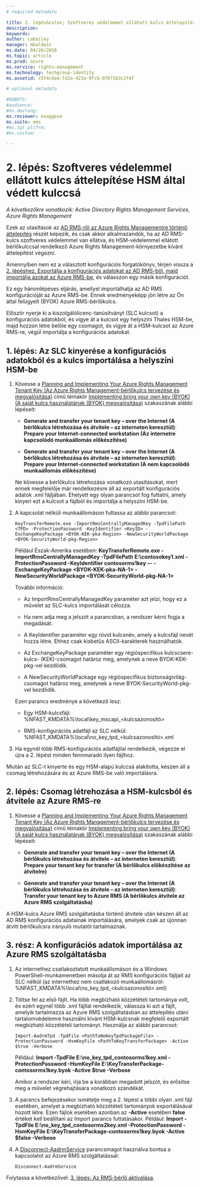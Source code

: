 ```yaml
---
# required metadata

title: 2. lépés&colon; Szoftveres védelemmel ellátott kulcs áttelepítése HSM által védett kulccsá | Azure RMS
description:
keywords:
author: cabailey
manager: mbaldwin
ms.date: 04/28/2016
ms.topic: article
ms.prod: azure
ms.service: rights-management
ms.technology: techgroup-identity
ms.assetid: c5f4c6ea-fd2a-423a-9fcb-07671b3c2f4f

# optional metadata

#ROBOTS:
#audience:
#ms.devlang:
ms.reviewer: esaggese
ms.suite: ems
#ms.tgt_pltfrm:
#ms.custom:

---
```


# 2. lépés: Szoftveres védelemmel ellátott kulcs áttelepítése HSM által védett kulccsá

*A következőkre vonatkozik: Active Directory Rights Management Services, Azure Rights Management*


Ezek az utasítások az [AD RMS-ről az Azure Rights Managementre történő áttelepítés](migrate-from-ad-rms-to-azure-rms.md) részét képezik, és csak akkor alkalmazandók, ha az AD RMS-kulcs szoftveres védelemmel van ellátva, és HSM-védelemmel ellátott bérlőkulccsal rendelkező Azure Rights Management-környezetbe kívánt áttelepítést végezni. 

Amennyiben nem ez a választott konfigurációs forgatókönyv, térjen vissza a [2. lépéshez. Exportálja a konfigurációs adatokat az AD RMS-ből, majd importálja azokat az Azure RMS-be](migrate-from-ad-rms-to-azure-rms.md#step-2-export-configuration-data-from-ad-rms-and-import-it-to-azure-rms), és válasszon egy másik konfigurációt.

Ez egy háromlépéses eljárás, amellyel importálhatja az AD RMS konfigurációját az Azure RMS-be. Ennek eredményeképp jön létre az Ön által felügyelt (BYOK) Azure RMS-bérlőkulcs.

Először nyerje ki a kiszolgálólicenc-tanúsítványt (SLC kulcsot) a konfigurációs adatokból, és vigye át a kulcsot egy helyszíni Thales HSM-be, majd hozzon létre belőle egy csomagot, és vigye át a HSM-kulcsot az Azure RMS-re, végül importálja a konfigurációs adatokat.

## 1. lépés: Az SLC kinyerése a konfigurációs adatokból és a kulcs importálása a helyszíni HSM-be

1.  Kövesse a [Planning and Implementing Your Azure Rights Management Tenant Key (Az Azure Rights Management-bérlőkulcs tervezése és megvalósítása)](plan-implement-tenant-key.md) című témakör [Implementing bring your own key (BYOK) (A saját kulcs használatának (BYOK) megvalósítása)](plan-implement-tenant-key.md#BKMK_ImplementBYOK) szakaszának alábbi lépéseit:

    -   **Generate and transfer your tenant key – over the Internet (A bérlőkulcs létrehozása és átvitele – az interneten keresztül)**: **Prepare your Internet-connected workstation (Az internetre kapcsolódó munkaállomás előkészítése)**

    -   **Generate and transfer your tenant key – over the Internet (A bérlőkulcs létrehozása és átvitele – az interneten keresztül)**: **Prepare your Internet-connected workstation (A nem kapcsolódó munkaállomás előkészítése)**

    Ne kövesse a bérlőkulcs létrehozása vonatkozó utasításokat, mert ennek megfelelője már rendelkezésre áll az exportált konfigurációs adatok .xml fájljában. Ehelyett egy olyan parancsot fog futtatni, amely kinyeri ezt a kulcsot a fájlból és importálja a helyszíni HSM-be.

2.  A kapcsolat nélküli munkaállomáson futtassa az alábbi parancsot:

    ```
    KeyTransferRemote.exe -ImportRmsCentrallyManagedKey -TpdFilePath <TPD> -ProtectionPassword -KeyIdentifier <KeyID> -ExchangeKeyPackage <BYOK-KEK-pka-Region> -NewSecurityWorldPackage <BYOK-SecurityWorld-pkg-Region>
    ```
    Például Észak-Amerika esetében: **KeyTransferRemote.exe -ImportRmsCentrallyManagedKey -TpdFilePath E:\contosokey1.xml -ProtectionPassword -KeyIdentifier contosorms1key –- -ExchangeKeyPackage &lt;BYOK-KEK-pka-NA-1&gt; -NewSecurityWorldPackage &lt;BYOK-SecurityWorld-pkg-NA-1&gt;**

    További információ:

    -   Az ImportRmsCentrallyManagedKey paraméter azt jelzi, hogy ez a művelet az SLC-kulcs importálását célozza.

    -   Ha nem adja meg a jelszót a parancsban, a rendszer kérni fogja a megadását.

    -   A KeyIdentifier paraméter egy rövid kulcsnév, amely a kulcsfájl nevét hozza létre. Ehhez csak kisbetűs ASCII-karakterek használhatók.

    -   Az ExchangeKeyPackage paraméter egy régióspecifikus kulcscsere-kulcs- (KEK)-csomagot határoz meg, amelynek a neve BYOK-KEK-pkg-vel kezdődik.

    -   A NewSecurityWorldPackage egy régióspecifikus biztonságivilág-csomagot határoz meg, amelynek a neve BYOK-SecurityWorld-pkg-vel kezdődik.

    Ezen parancs eredménye a következő lesz:

    -   Egy HSM-kulcsfájl: %NFAST_KMDATA%\local\key_mscapi_&lt;kulcsazonosító&gt;

    -   RMS-konfigurációs adatfájl az SLC nélkül: %NFAST_KMDATA%\local\no_key_tpd_&lt;kulcsazonosító&gt;.xml

3.  Ha egynél több RMS-konfigurációs adatfájllal rendelkezik, végezze el újra a 2. lépést minden fennmaradó ilyen fájlhoz.

Miután az SLC-t kinyerte és egy HSM-alapú kulccsá alakította, készen áll a csomag létrehozására és az Azure RMS-be való importálásra.

## 2. lépés: Csomag létrehozása a HSM-kulcsból és átvitele az Azure RMS-re

1.  Kövesse a [Planning and Implementing Your Azure Rights Management Tenant Key (Az Azure Rights Management-bérlőkulcs tervezése és megvalósítása)](plan-implement-tenant-key.md) című témakör [Implementing bring your own key (BYOK) (A saját kulcs használatának (BYOK) megvalósítása)](plan-implement-tenant-key.md#BKMK_ImplementBYOK) szakaszának alábbi lépéseit:

    -   **Generate and transfer your tenant key – over the Internet (A bérlőkulcs létrehozása és átvitele – az interneten keresztül)**: **Prepare your tenant key for transfer (A bérlőkulcs előkészítése az átvitelre)**

    -   **Generate and transfer your tenant key – over the Internet (A bérlőkulcs létrehozása és átvitele – az interneten keresztül)**: **Transfer your tenant key to Azure RMS (A bérlőkulcs átvitele az Azure RMS szolgáltatásba)**

A HSM-kulcs Azure RMS szolgáltatásba történő átvitele után készen áll az AD RMS konfigurációs adatainak importálására, amelyek csak az újonnan átvitt bérlőkulcsra irányuló mutatót tartalmaznak.

## 3. rész: A konfigurációs adatok importálása az Azure RMS szolgáltatásba

1.  Az internethez csatlakoztatott munkaállomáson és a Windows PowerShell-munkamenetben másolja át az RMS konfigurációs fájljait az SLC nélkül (az internethez nem csatlakozó munkaállomásról: %NFAST_KMDATA%\local\no_key_tpd_&lt;kulcsazonosító&gt;.xml)

2.  Töltse fel az első fájlt. Ha több megbízható közzétételi tartománya volt, és ezért egynél több .xml fájllal rendelkezik, válassza ki azt a fájlt, amelyik tartalmazza az Azure RMS szolgáltatásban az áttelepítés utáni tartalomvédelemre használni kívánt HSM-kulcsnak megfelelő exportált megbízható közzétételi tartományt. Használja az alábbi parancsot:

    ```
    Import-AadrmTpd -TpdFile <PathToNoKeyTpdPackageFile> -ProtectionPassword -HsmKeyFile <PathToKeyTransferPackage> -Active $true -Verbose
    ```
    Például: **Import -TpdFile E:\no_key_tpd_contosorms1key.xml -ProtectionPassword -HsmKeyFile E:\KeyTransferPackage-contosorms1key.byok -Active $true -Verbose**

    Amikor a rendszer kéri, írja be a korábban megadott jelszót, és erősítse meg a művelet végrehajtására vonatkozó szándékát.

3.  A parancs befejezésekor ismételje meg a 2. lépést a többi olyan .xml fájl esetében, amelyet a megbízható közzétételi tartományok exportálásával hozott létre. Ezen fájlok esetében azonban az **-Active** esetében **false** értéket kell beállítani az Import parancs futtatásakor. Például: **Import -TpdFile E:\no_key_tpd_contosorms2key.xml -ProtectionPassword -HsmKeyFile E:\KeyTransferPackage-contosorms1key.byok -Active $false -Verbose**

4.  A [Disconnect-AadrmService](http://msdn.microsoft.com/library/windowsazure/dn629416.aspx) parancsmagot használva bontsa a kapcsolatot az Azure RMS szolgáltatással:

    ```
    Disconnect-AadrmService
    ```

Folytassa a következővel: [3. lépés: Az RMS-bérlő aktiválása](migrate-from-ad-rms-to-azure-rms.md#BKMK_Step3Migration).




<!--HONumber=Apr16_HO4-->


